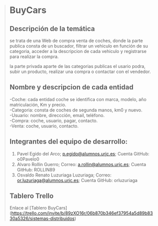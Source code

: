 > # BuyCars
>
> ## Descripción de la temática
> se trata de una Web de compra venta de coches, donde la parte publica consta de un buscador, filtrar un vehiculo 
> en función de su categoria, acceder a la descripcion de cada vehiculo y registrarse para realizar la compra.
>
> la parte privada aparte de las categorias publicas el usario podra, subir un producto, realizar una compra o contactar con el vendedor.
>
> ## Nombre y descripcion de cada entidad
> -Coche: cada entidad coche se identifica con marca, modelo, año matriculación, Km y precio.<br/>
> -Categoria: consta de coches de segunda manos, km0 y nuevo.<br/>
> -Usuario: nombre, direccción, email, teléfono.<br/>
> -Compra: coche, usuario, pagar, contacto.<br/>
> -Venta: coche, usuario, contacto.<br/>
> 
> ## Integrantes del equipo de desarrollo:
> 1. Pavel Egido del Arco; 	p.egido@alumnos.urjc.es; Cuenta GitHub: o0Pavelo0 
> 2. Alvaro 	Rollin Guerro; Correo:	a.rollin@alumnos.urjc.es; Cuenta GitHub: ROLLIN89
> 3. Osvaldo Renato	Luzuriaga Luzuriaga; Correo: or.luzuriaga@alumnos.urjc.es; Cuenta GitHub: orluzuriaga
>
> ## Tablero Trello
>  Enlace al [Tablero BuyCars] (https://trello.com/invite/b/89zXO16r/06b870b346ef37954a5d89b8330a5326/sistemas-distribuidos)

